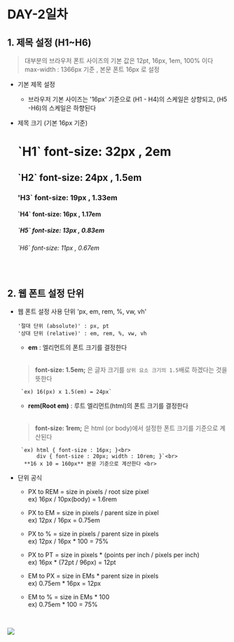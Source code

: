 # DAY-2일차 

## 1. 제목 설정 (H1~H6)

> 대부분의 브라우저 폰트 사이즈의 기본 값은 12pt, 16px, 1em, 100% 이다 <br>
> max-width : 1366px 기준 , 본문 폰트 16px 로 설정

- 기본 제목 설정

    - 브라우저 기본 사이즈는 '16px' 기준으로 (H1 - H4)의 스케일은 상향되고, (H5 -H6)의 스케일은 하향된다


- 제목 크기 (기본 16px 기준)

    <H1> `H1` font-size: 32px , 2em <br>
    <H2> `H2` font-size: 24px , 1.5em <br>
    <H3> 'H3` font-size: 19px , 1.33em <br>
    <H4> `H4` font-size: 16px , 1.17em <br>
    <H5> `H5` font-size: 13px , 0.83em <br>
    <H6> `H6` font-size: 11px , 0.67em <br>
<br>

## 2. 웹 폰트 설정 단위 
- 웹 폰트 설정 사용 단위 'px, em, rem, %, vw, vh'

      '절대 단위 (absolute)' : px, pt
      '상대 단위 (relative)' : em, rem, %, vw, vh

     - **em** : 엘리먼트의 폰트 크기를 결정한다 <br><br>
     >**font-size: 1.5em;** 은 글자 크기를 `상위 요소 크기의 1.5`배로 하겠다는 것을 뜻한다 

       `ex) 16(px) x 1.5(em) = 24px`

     - **rem(Root em)** : 루트 엘리먼트(html)의 폰트 크기를 결정한다 <br><br>
     >**font-size: 1rem;** 은 html (or body)에서 설정한 폰트 크기를 기준으로 계산된다 

       `ex) html { font-size : 16px; }<br>
            div { font-size : 20px; width : 10rem; }`<br>
        **16 x 10 = 160px** 본문 기준으로 계산한다 <br>

- 단위 공식 
    - PX to REM = size in pixels / root size pixel<br>
    ex) 16px / 10px(body) = 1.6rem

   - PX to EM = size in pixels / parent size in pixel<br>
    ex) 12px / 16px = 0.75em

   - PX to % = size in pixels / parent size in pixels<br>
    ex) 12px / 16px * 100 = 75%

   - PX to PT = size in pixels * (points per inch / pixels per inch)<br>
    ex) 16px * (72pt / 96px) = 12pt

   - EM to PX = size in EMs * parent size in pixels<br>
    ex) 0.75em * 16px = 12px

   - EM to % = size in EMs * 100<br>
    ex) 0.75em * 100 = 75%

<br>
            

![](http://pxtoem.com/)
<br>


